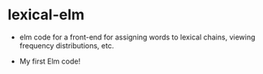 # lexical-elm

* elm code for a front-end for assigning words to lexical chains, viewing frequency distributions, etc.

* My first Elm code!
